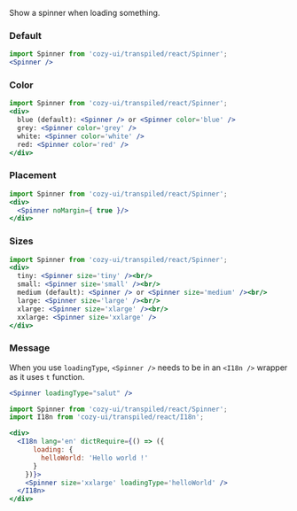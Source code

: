 Show a spinner when loading something.

### Default

```jsx
import Spinner from 'cozy-ui/transpiled/react/Spinner';
<Spinner />
```

### Color

```jsx
import Spinner from 'cozy-ui/transpiled/react/Spinner';
<div>
  blue (default): <Spinner /> or <Spinner color='blue' />
  grey: <Spinner color='grey' />
  white: <Spinner color='white' />
  red: <Spinner color='red' />
</div>
```

### Placement

```jsx
import Spinner from 'cozy-ui/transpiled/react/Spinner';
<div>
  <Spinner noMargin={ true }/>
</div>
```

### Sizes

```jsx
import Spinner from 'cozy-ui/transpiled/react/Spinner';
<div>
  tiny: <Spinner size='tiny' /><br/>
  small: <Spinner size='small' /><br/>
  medium (default): <Spinner /> or <Spinner size='medium' /><br/>
  large: <Spinner size='large' /><br/>
  xlarge: <Spinner size='xlarge' /><br/>
  xxlarge: <Spinner size='xxlarge' />
</div>
```

### Message

When you use `loadingType`, `<Spinner />` needs to be in an `<I18n />` wrapper as it uses `t` function.

```jsx static
<Spinner loadingType="salut" />
```

```jsx
import Spinner from 'cozy-ui/transpiled/react/Spinner';
import I18n from 'cozy-ui/transpiled/react/I18n';

<div>
  <I18n lang='en' dictRequire={() => ({
      loading: {
        helloWorld: 'Hello world !'
      }
    })}>
    <Spinner size='xxlarge' loadingType='helloWorld' />
  </I18n>
</div>
```
